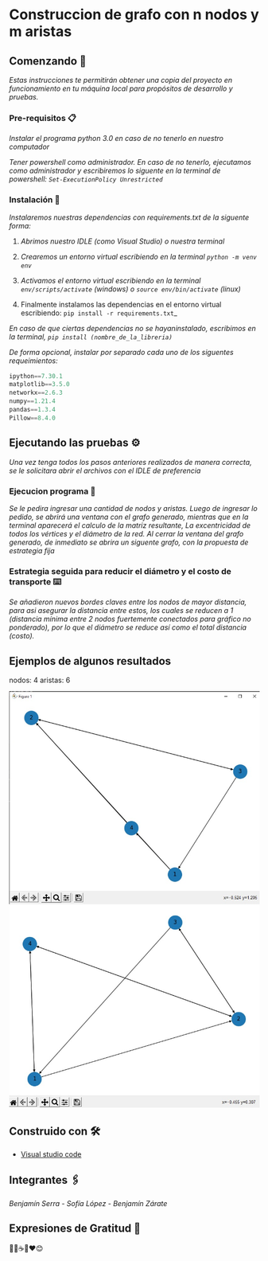 # Construccion de grafo con n nodos y m aristas

## Comenzando 🚀

_Estas instrucciones te permitirán obtener una copia del proyecto en funcionamiento en tu máquina local para propósitos de desarrollo y pruebas._


### Pre-requisitos 📋

_Instalar el programa python 3.0 en caso de no tenerlo en nuestro computador_

_Tener powershell como administrador. En caso de no tenerlo, ejecutamos como administrador y escribiremos lo siguente en la terminal de powershell: `Set-ExecutionPolicy Unrestricted`_ 


### Instalación 🔧

_Instalaremos nuestras dependencias con requirements.txt de la siguente forma:_

1. _Abrimos nuestro IDLE (como Visual Studio) o nuestra terminal_

2. _Crearemos un entorno virtual escribiendo en la terminal `python -m venv env`_

3. _Activamos el entorno virtual escribiendo en la terminal `env/scripts/activate` (windows) o `source env/bin/activate` (linux)_

4. Finalmente instalamos las dependencias en el entorno virtual escribiendo: `pip install -r requirements.txt`_

_En caso de que ciertas dependencias no se hayaninstalado, escribimos en la terminal, `pip install (nombre_de_la_libreria)`_

_De forma opcional, instalar por separado cada uno de los siguentes requeimientos:_

```python
ipython==7.30.1
matplotlib==3.5.0
networkx==2.6.3
numpy==1.21.4
pandas==1.3.4
Pillow==8.4.0
```

## Ejecutando las pruebas ⚙️

_Una vez tenga todos los pasos anteriores realizados de manera correcta, se le solicitara abrir el archivos con el IDLE de preferencia_

### Ejecucion programa 🔩

_Se le pedira ingresar una cantidad de nodos y aristas. Luego de ingresar lo pedido, se abrirá una ventana con el grafo generado, mientras que en la terminal aparecerá el calculo de la matriz resultante, La excentricidad de todos los vértices y el diámetro de la red. Al cerrar la ventana del grafo generado, de inmediato se abrira un siguente grafo, con la propuesta de estrategia fija_

### Estrategia seguida para reducir el diámetro y el costo de transporte ⌨️

_Se añadieron nuevos bordes claves entre los nodos de mayor distancia, para asi asegurar la distancia entre estos, los cuales se reducen a 1 (distancia mínima entre 2 nodos fuertemente conectados para gráfico no ponderado), por lo que el diámetro se reduce así como el total distancia (costo)._

## Ejemplos de algunos resultados

nodos: 4
aristas: 6

![4 y 6](img1.jpeg)
![4 y 6](img2.jpeg)

## Construido con 🛠️

* [Visual studio code](https://code.visualstudio.com)

## Integrantes 🖇️
_Benjamín Serra -_
_Sofía López -_
_Benjamín Zárate_


## Expresiones de Gratitud 🎁

 📢🍺☕🤓❤️😊
